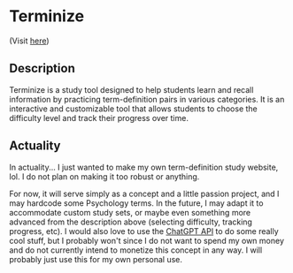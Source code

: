# Terminize

(Visit [here](https://piano-miles.github.io/terminize/))

## Description

Terminize is a study tool designed to help students learn and recall information by practicing term-definition pairs in various categories. It is an interactive and customizable tool that allows students to choose the difficulty level and track their progress over time.

## Actuality

In actuality... I just wanted to make my own term-definition study website, lol. I do not plan on making it too robust or anything.

For now, it will serve simply as a concept and a little passion project, and I may hardcode some Psychology terms. In the future, I may adapt it to accommodate custom study sets, or maybe even something more advanced from the description above (selecting difficulty, tracking progress, etc). I would also love to use the [ChatGPT API](https://platform.openai.com/docs/quickstart) to do some really cool stuff, but I probably won't since I do not want to spend my own money and do not currently intend to monetize this concept in any way. I will probably just use this for my own personal use.
